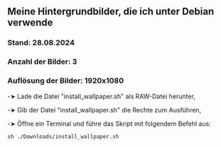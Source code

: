 ## Meine Hintergrundbilder, die ich unter Debian verwende  
  
### Stand: 28.08.2024  
### Anzahl der Bilder: 3  
### Auflösung der Bilder: 1920x1080  
  
-➤ Lade die Datei "install_wallpaper.sh" als RAW-Datei herunter,  
  
-➤ Gib der Datei "install_wallpaper.sh" die Rechte zum Ausführen,  
  
-➤ Öffne ein Terminal und führe das Skript mit folgendem Befehl aus:  
  
```sh ./Downloads/install_wallpaper.sh```  

